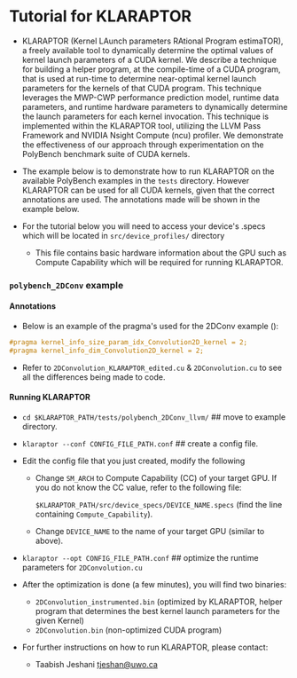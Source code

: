 # Tutorial for KLARAPTOR

* KLARAPTOR (Kernel LAunch parameters RAtional Program estimaTOR), a freely available tool to dynamically determine the optimal values of kernel launch parameters of a CUDA kernel. We describe a technique for building a helper program, at the compile-time of a CUDA program, that is used at run-time to determine near-optimal kernel launch parameters for the kernels of that CUDA program. This technique leverages the MWP-CWP performance prediction model, runtime data parameters, and runtime hardware parameters to dynamically determine the launch parameters for each kernel invocation. This technique is implemented within the KLARAPTOR tool, utilizing the LLVM Pass Framework and NVIDIA Nsight Compute (ncu) profiler. We demonstrate the effectiveness of our approach through experimentation on the PolyBench benchmark suite of CUDA kernels.


* The example below is to demonstrate how to run KLARAPTOR on the available PolyBench examples in the `tests` directory. However KLARAPTOR can be used for all CUDA kernels, given that the correct annotations are used. The annotations made will be shown in the example below.

* For the tutorial below you will need to access your device's .specs which will be located in `src/device_profiles/` directory
  * This file contains basic hardware information about the GPU such as Compute Capability which will be required for running KLARAPTOR.


### `polybench_2DConv` example

#### Annotations

* Below is an example of the pragma's used for the 2DConv example ():

```c++
#pragma kernel_info_size_param_idx_Convolution2D_kernel = 2;
#pragma kernel_info_dim_Convolution2D_kernel = 2;
```

* Refer to `2DConvolution_KLARAPTOR_edited.cu` & `2DConvolution.cu` to see all the differences being made to code.


#### Running KLARAPTOR

* `cd $KLARAPTOR_PATH/tests/polybench_2DConv_llvm/`   ## move to example directory.

* `klaraptor --conf CONFIG_FILE_PATH.conf`   ## create a config file.	

* Edit the config file that you just created, modify the following	
	* Change `SM_ARCH` to Compute Capability (CC) of your target GPU. If you do 
	not know the CC value, refer to the following file:

		`$KLARAPTOR_PATH/src/device_specs/DEVICE_NAME.specs` (find the line containing `Compute_Capability`).
	* Change `DEVICE_NAME` to the name of your target GPU (similar to above).
* `klaraptor --opt CONFIG_FILE_PATH.conf`   ## optimize the runtime parameters for
	`2DConvolution.cu`

* After the optimization is done (a few minutes), you will find two binaries:
	- `2DConvolution_instrumented.bin` (optimized by KLARAPTOR, helper program that determines the best kernel launch parameters for the given Kernel)
	- `2DConvolution.bin` (non-optimized CUDA program)

* For further instructions on how to run KLARAPTOR, please contact:
  * Taabish Jeshani <tjeshan@uwo.ca>
